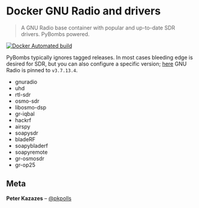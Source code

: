 # Docker GNU Radio and drivers

> A GNU Radio base container with popular and up-to-date SDR drivers. PyBombs powered.

[![Docker Automated build](https://img.shields.io/docker/automated/pckzs/gnuradio-etc.svg?style=for-the-badge)](https://hub.docker.com/r/pckzs/gnuradio-etc/)

PyBombs typically ignores tagged releases. In most cases bleeding edge is desired for SDR, but you can also configure a specific version; [here](https://github.com/kazazes/docker-gnuradio-etc/blob/e9a813e541006c1e3f351d76ecde0b5f5a08aae9/gnuradio-etc-amd64.dockerfile#L53) GNU Radio is pinned to `v3.7.13.4`.

- gnuradio
- uhd
- rtl-sdr
- osmo-sdr
- libosmo-dsp
- gr-iqbal
- hackrf
- airspy
- soapysdr
- bladeRF
- soapybladerf
- soapyremote
- gr-osmosdr
- gr-op25

## Meta

**Peter Kazazes** – [@pkpolls](https://twitter.com/pkpolls)
